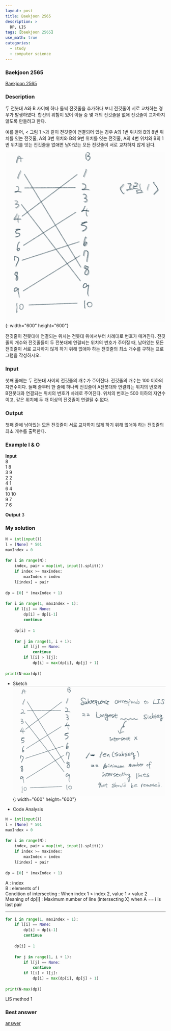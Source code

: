 ```yaml
---
layout: post
title: Baekjoon 2565
description: >
  DP, LIS
tags: [baekjoon 2565]
use_math: true
categories:
  - study
  - computer science
---
```

### Baekjoon 2565
[Baekjoon 2565](https://www.acmicpc.net/problem/2565)

### Description
두 전봇대 A와 B 사이에 하나 둘씩 전깃줄을 추가하다 보니 전깃줄이 서로 교차하는 경우가 발생하였다. 합선의 위험이 있어 이들 중 몇 개의 전깃줄을 없애 전깃줄이 교차하지 않도록 만들려고 한다.

예를 들어, < 그림 1 >과 같이 전깃줄이 연결되어 있는 경우 A의 1번 위치와 B의 8번 위치를 잇는 전깃줄, A의 3번 위치와 B의 9번 위치를 잇는 전깃줄, A의 4번 위치와 B의 1번 위치를 잇는 전깃줄을 없애면 남아있는 모든 전깃줄이 서로 교차하지 않게 된다.

![그림1](https://github.com/hyun-jin891/hyun-jin891.github.io/blob/master/assets/img/135.PNG?raw=true){: width="600" height="600"}


전깃줄이 전봇대에 연결되는 위치는 전봇대 위에서부터 차례대로 번호가 매겨진다. 전깃줄의 개수와 전깃줄들이 두 전봇대에 연결되는 위치의 번호가 주어질 때, 남아있는 모든 전깃줄이 서로 교차하지 않게 하기 위해 없애야 하는 전깃줄의 최소 개수를 구하는 프로그램을 작성하시오.

### Input
첫째 줄에는 두 전봇대 사이의 전깃줄의 개수가 주어진다. 전깃줄의 개수는 100 이하의 자연수이다. 둘째 줄부터 한 줄에 하나씩 전깃줄이 A전봇대와 연결되는 위치의 번호와 B전봇대와 연결되는 위치의 번호가 차례로 주어진다. 위치의 번호는 500 이하의 자연수이고, 같은 위치에 두 개 이상의 전깃줄이 연결될 수 없다.

### Output
첫째 줄에 남아있는 모든 전깃줄이 서로 교차하지 않게 하기 위해 없애야 하는 전깃줄의 최소 개수를 출력한다.

### Example I & O
**Input** <br>
8 <br>
1 8 <br>
3 9 <br>
2 2 <br>
4 1 <br>
6 4 <br>
10 10 <br>
9 7 <br>
7 6 <br>

**Output**
3

### My solution
~~~python
N = int(input())
l = [None] * 501
maxIndex = 0

for i in range(N):
    index, pair = map(int, input().split())
    if index >= maxIndex:
        maxIndex = index
    l[index] = pair

dp = [0] * (maxIndex + 1)

for i in range(1, maxIndex + 1):
    if l[i] == None:
        dp[i] = dp[i-1]
        continue

    dp[i] = 1

    for j in range(1, i + 1):
        if l[j] == None:
            continue
        if l[i] > l[j]:
            dp[i] = max(dp[i], dp[j] + 1)

print(N-max(dp))
~~~

* Sketch
![그림2](https://github.com/hyun-jin891/hyun-jin891.github.io/blob/master/assets/img/136.PNG?raw=true){: width="600" height="600"}<br>

* Code Analysis<br>
~~~python
N = int(input())
l = [None] * 501
maxIndex = 0

for i in range(N):
    index, pair = map(int, input().split())
    if index >= maxIndex:
        maxIndex = index
    l[index] = pair

dp = [0] * (maxIndex + 1)
~~~
A : index<br>
B : elements of l<br>
Condition of intersecting : When index 1 > index 2, value 1 < value 2<br>
Meaning of dp[i] : Maximum number of line (intersecting X) when A == i is last pair<br>

-------------------
~~~python
for i in range(1, maxIndex + 1):
    if l[i] == None:
        dp[i] = dp[i-1]
        continue

    dp[i] = 1

    for j in range(1, i + 1):
        if l[j] == None:
            continue
        if l[i] > l[j]:
            dp[i] = max(dp[i], dp[j] + 1)

print(N-max(dp))
~~~
LIS method 1<br>

### Best answer
[answer](https://velog.io/@noion0511/PythonKotlin-%EB%B0%B1%EC%A4%80-2565%EB%B2%88-%EC%A0%84%EA%B9%83%EC%A4%84)<br>
